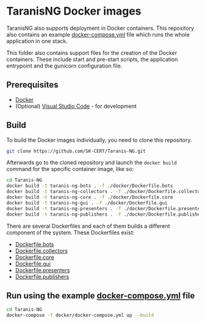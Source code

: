 # TaranisNG Docker images

TaranisNG also supports deployment in Docker containers. This repository also contains an example [docker-compose.yml](docker-compose.yml) file which runs the whole application in one stack.

This folder also contains support files for the creation of the Docker containers. These include start and pre-start scripts, the application entrypoint and the gunicorn configuration file.

## Prerequisites

- [Docker](https://docs.docker.com/engine/install/)
- (Optional) [Visual Studio Code](https://code.visualstudio.com/) - for development

## Build

To build the Docker images individually, you need to clone this repository.

```bash
git clone https://github.com/SK-CERT/Taranis-NG.git
```

Afterwards go to the cloned repository and launch the `docker build` command for the specific container image, like so:

```bash
cd Taranis-NG
docker build -t taranis-ng-bots . -f ./docker/Dockerfile.bots
docker build -t taranis-ng-collectors . -f ./docker/Dockerfile.collectors
docker build -t taranis-ng-core . -f ./docker/Dockerfile.core
docker build -t taranis-ng-gui . -f ./docker/Dockerfile.gui
docker build -t taranis-ng-presenters . -f ./docker/Dockerfile.presenters
docker build -t taranis-ng-publishers . -f ./docker/Dockerfile.publishers
```

There are several Dockerfiles and each of them builds a different component of the system. These Dockerfiles exist:

- [Dockerfile.bots](Dockerfile.bots)
- [Dockerfile.collectors](Dockerfile.collectors)
- [Dockerfile.core](Dockerfile.core)
- [Dockerfile.gui](Dockerfile.gui)
- [Dockerfile.presenters](Dockerfile.presenters)
- [Dockerfile.publishers](Dockerfile.publishers)

## Run using the example [docker-compose.yml](docker-compose.yml) file

```bash
cd Taranis-NG
docker-compose -f docker/docker-compose.yml up --build
```
